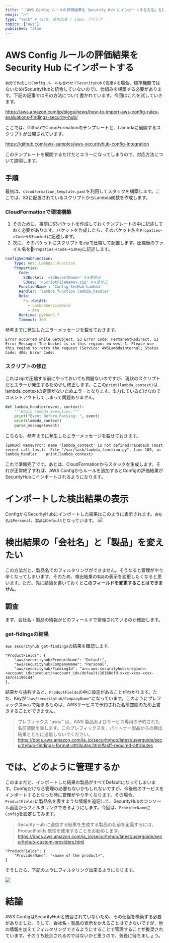 ```yaml
---
title: "「AWS Config ルールの評価結果を Security Hub にインポートする方法」を試す"
emoji: "🔥"
type: "tech" # tech: 技術記事 / idea: アイデア
topics: ["aws"]
published: false
---
```


# AWS Config ルールの評価結果を Security Hub にインポートする
`自分で作成したConfig ルールも合わせてSecurityHubで管理する`場合、標準機能ではないため(SecurityHubと統合していないので)、仕組みを構築する必要があります。下記の記事ではその方法について書かれています。今回はこれを試していきます。

https://aws.amazon.com/jp/blogs/news/how-to-import-aws-config-rules-evaluations-findings-security-hub/

ここでは、GithubでCloudFormationのテンプレートと、Lambdaに展開するスクリプトが公開されています。

https://github.com/aws-samples/aws-securityhub-config-integration

このテンプレートを展開するだけだとエラーになってしまうので、対応方法について説明します。

## 手順
最初は、`cloudformation_template.yaml`を利用してスタックを構築します。ここでは、S3に配置されているスクリプトからLambda関数を作成します。

### CloudFormationで環境構築
1. そのために、事前にS3バケットを作成しておくテンプレートの中に記述しておく必要があります。バケットを作成したら、そのバケット名を`Propaties`->`Code`->`S3bucket`に記述します。
1. 次に、そのバケットにスクリプトをzipで圧縮して配置します。圧縮後のファイル名を`Propaties`->`Code`->`S3Key`に記述します。

```yaml
ConfigSecHubFunction:
    Type: AWS::Lambda::Function
    Properties:
      Code:
        S3Bucket: '<S3BucketName>' #★要修正
        S3Key: '<ScriptFileName>.zip' #★要修正
      FunctionName : 'Config-SecHub-Lambda'
      Handler: 'lambda_function.lambda_handler'
      Role:
        Fn::GetAtt:
          - LambdaServiceRole
          - Arn
      Runtime: python3.7
      Timeout: 300  
```

参考までに発生したエラーメッセージを載せておきます。
```
Error occurred while GetObject. S3 Error Code: PermanentRedirect. S3 Error Message: The bucket is in this region: eu-west-1. Please use this region to retry the request (Service: AWSLambdaInternal; Status Code: 400; Error Code:
```

### スクリプトの修正
これはzipで圧縮する前にやっておいても問題ないのですが、現状のスクリプトだとエラーが発生するため少し修正します。ここの`print(lambda_context)`はlambda_contextの定義がないためエラーとなります。出力しているだけなのでコメントアウトしてしまって問題ありません。

```python
def lambda_handler(event, context):
    """Begin Lambda execution."""
    print("Event Before Parsing: ", event)
    print(lambda_context)
    parse_message(event)
```
こちらも、参考までに発生したエラーメッセージを載せておきます。
```
[ERROR] NameError: name 'lambda_context' is not definedTraceback (most recent call last):  File "/var/task/lambda_function.py", line 109, in lambda_handler    print(lambda_context)
```
これで準備完了です。あとは、CloudFormationからスタックを生成します。それが正常終了すれば、AWS Configからルールを追加するとConfigの評価結果がSecurityHubにインポートされるようになります。

# インポートした検出結果の表示
ConfigからSecurityHubにインポートした結果はこのように表示されます。`会社名はPersonal`、`製品はDefault`となっています。
![](https://storage.googleapis.com/zenn-user-upload/6uqlnyos67ui71t1fd9x5cy0pwpn)

# 検出結果の「会社名」と「製品」を変えたい
この方法だと、製品名でのフィルタリングができません。そうなると管理がやり辛くなってしまいます。そのため、検出結果の`製品`の表示を変更したくなると思います。ただ、先に結論を書いておくと**このフィールドを変更することはできません**。

## 調査
まず、会社名・製品の情報がどのフィールドで管理されているのか確認します。

### get-fidingsの結果
`aws securityhub get-findings`の結果を確認します。

```
"ProductFields": {
    "aws/securityhub/ProductName": "Default",
    "aws/securityhub/CompanyName": "Personal",
    "aws/securityhub/FindingId": "arn:aws:securityhub:<region>:<account_id>:product/<account_id>/default/10160efd-xxxx-xxxx-xxxx-167c411901d4"
},
```
結果から抜粋すると、`ProductFields`の中に設定があることがわかります。ただ、Keyが`"aws/securityhub/CompanyName"`になっています。このようにプレフィックス`aws/`で始まるものは、AWSサービスで予約された名前空間のため上書きすることができません。

> プレフィックス "aws/" は、AWS 製品およびサービス専用の予約された名前空間を表します。このプレフィックスを、パートナー製品からの検出結果とともに送信しないでください。
https://docs.aws.amazon.com/ja_jp/securityhub/latest/userguide/securityhub-findings-format-attributes.html#asff-required-attributes

# では、どのように管理するか
このままだと、インポートした結果の製品がすべてDefaultになってしまいます。Configだけなら管理の必要もないかもしれないですが、今後他のサービスをインポートするとなった時に管理がやり辛くなります。その場合、`ProductFields`に製品名を表すような情報を追記して、SecurityHubのコンソール画面からフィルタリングできるようにします。今回は、`ProviderName`に`Config`を設定してみます。

> Security Hub に送信する結果を生成する製品の名前を定義するには、ProductFields 属性を使用することをお勧めします。
https://docs.aws.amazon.com/ja_jp/securityhub/latest/userguide/securityhub-custom-providers.html

```
"ProductFields": {
    "ProviderName": "<name of the product>",
}
```
そうしたら、下記のようにフィルタリング出来るようになります。

![](https://storage.googleapis.com/zenn-user-upload/peotpkrj4ojoukuo1i4pu0nnl53c)

# 結論
AWS ConfigはSecurityHubと統合されていないため、その仕組を構築する必要がありました。そして、会社名・製品の表示をかえることはできないですが、他の情報を加えてフィルタリングできるようにすることで管理することが推奨されています。そのうち統合されるのではないかと思うので、気長に待ちましょう。
